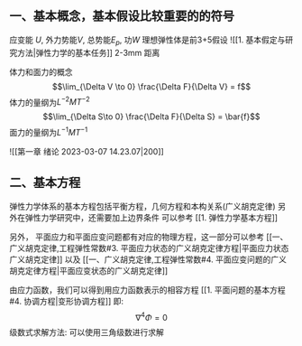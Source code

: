 ## 一、基本概念，基本假设比较重要的的符号

应变能 $U$,  外力势能$V$, 总势能$E_p$, 功$W$
理想弹性体是前3+5假设
![[1. 基本假定与研究方法|弹性力学的基本任务]]
2-3mm 距离

体力和面力的概念
$$\lim_{\Delta V \to 0} \frac{\Delta F}{\Delta V} = f$$
体力的量纲为$L^{-2}M T^{-2}$
$$\lim_{\Delta S\to 0} \frac{\Delta F}{\Delta S} = \bar{f}$$
面力的量纲为$L^{-1}MT^{-1}$

![[第一章 绪论 2023-03-07 14.23.07|200]]

## 二、基本方程
弹性力学体系的基本方程包括平衡方程，几何方程和本构关系(广义胡克定律)
另外在弹性力学研究中，还需要加上边界条件
可以参考
[[1. 弹性力学基本方程]]

另外， 平面应力和平面应变问题都有对应的物理方程，这一部分可以参考
[[一、广义胡克定律,工程弹性常数#3. 平面应力状态的广义胡克定律方程|平面应力状态广义胡克定律]]
以及
[[一、广义胡克定律,工程弹性常数#4. 平面应变问题的广义胡克定律方程|平面应变状态的广义胡克定律]]

由应力函数，我们可以得到用应力函数表示的相容方程
[[1. 平面问题的基本方程#4. 协调方程|变形协调方程]] 即:
$$\nabla^4 \Phi = 0$$
级数式求解方法:  可以使用三角级数进行求解


